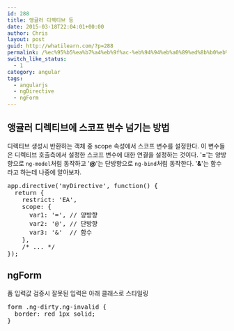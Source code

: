 ```yaml
---
id: 288
title: 앵귤러 디렉티브 등
date: 2015-03-18T22:04:01+00:00
author: Chris
layout: post
guid: http://whatilearn.com/?p=288
permalink: /%ec%95%b5%ea%b7%a4%eb%9f%ac-%eb%94%94%eb%a0%89%ed%8b%b0%eb%b8%8c-%eb%93%b1/
switch_like_status:
  - 1
category: angular
tags:
  - angularjs
  - ngDirective
  - ngForm
---
```

<h2>앵귤러 디렉티브에 스코프 변수 넘기는 방법</h2>

디렉티브 생성시 반환하는 객체 중 scope 속성에서 스코프 변수를 설정한다. 이 변수들은 디렉티브 호출측에서 설정한 스코프 변수에 대한 연결을 설정하는 것이다. '<strong>=</strong>'는 양방향으로 <code>ng-model</code>처럼 동작하고 '<strong>@</strong>'는 단방향으로 <code>ng-bind</code>처럼 동작한다. '<strong>&amp;</strong>'는 함수라고 하는데 나중에 알아보자.

<pre class="lang:js decode:true ">app.directive('myDirective', function() {
  return {
    restrict: 'EA',
    scope: {
      var1: '=', // 양방향
      var2: '@', // 단방향
      var3: '&amp;'  // 함수
    },
    /* ... */
});</pre>

<h2>ngForm</h2>

폼 입력값 검증시 잘못된 입력은 아래 클래스로 스타일링

<pre class="lang:css decode:true">form .ng-dirty.ng-invalid {
  border: red 1px solid;
}</pre>

&nbsp;
